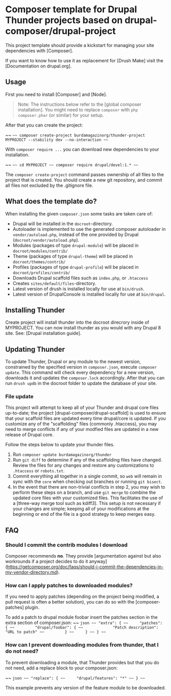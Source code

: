 # Composer template for Drupal Thunder projects based on drupal-composer/drupal-project

This project template should provide a kickstart for managing your site
dependencies with [Composer].

If you want to know how to use it as replacement for
[Drush Make] visit
the [Documentation on drupal.org].

## Usage

First you need to install [Composer] and [Node].

> Note: The instructions below refer to the [global composer installation].
You might need to replace `composer` with `php composer.phar` (or similar) 
for your setup.

After that you can create the project:

~~ ```
~~ composer create-project burdamagazinorg/thunder-project MYPROJECT --stability dev --no-interaction
~~ ```

With `composer require ...` you can download new dependencies to your 
installation.

~~ ```
~~ cd MYPROJECT
~~ composer require drupal/devel:1.*
~~ ```

The `composer create-project` command passes ownership of all files to the 
project that is created. You should create a new git repository, and commit 
all files not excluded by the .gitignore file.

## What does the template do?

When installing the given `composer.json` some tasks are taken care of:

* Drupal will be installed in the `docroot`-directory.
* Autoloader is implemented to use the generated composer autoloader in `vendor/autoload.php`,
  instead of the one provided by Drupal (`docroot/vendor/autoload.php`).
* Modules (packages of type `drupal-module`) will be placed in `docroot/modules/contrib/`
* Theme (packages of type `drupal-theme`) will be placed in `docroot/themes/contrib/`
* Profiles (packages of type `drupal-profile`) will be placed in `docroot/profiles/contrib/`
* Downloads Drupal scaffold files such as `index.php`, or `.htaccess`
* Creates `sites/default/files`-directory.
* Latest version of drush is installed locally for use at `bin/drush`.
* Latest version of DrupalConsole is installed locally for use at `bin/drupal`.

## Installing Thunder

Create project will install thunder into the docroot direcrory inside of MYPROJECT. You can now install thunder as you would with any Drupal 8 site. See: [Drupal installation guide].
 
## Updating Thunder

To update Thunder, Drupal or any module to the newest version, constrained by the specified version in `composer.json`, execute `composer update`. This command will check every dependency for a new version, downloads it and updates the `composer.lock` accordingly.
After that you can run `drush updb` in the docroot folder to update the database of your site.

### File update

This project will attempt to keep all of your Thunder and drupal core files up-to-date; the 
project [drupal-composer/drupal-scaffold] 
is used to ensure that your scaffold files are updated every time drupal/core is 
updated. If you customize any of the "scaffolding" files (commonly .htaccess), 
you may need to merge conflicts if any of your modfied files are updated in a 
new release of Drupal core.

Follow the steps below to update your thunder files.

1. Run `composer update burdamagazinorg/thunder`
1. Run `git diff` to determine if any of the scaffolding files have changed. 
   Review the files for any changes and restore any customizations to 
  `.htaccess` or `robots.txt`.
1. Commit everything all together in a single commit, so `web` will remain in
   sync with the `core` when checking out branches or running `git bisect`.
1. In the event that there are non-trivial conflicts in step 2, you may wish
   to perform these steps on a branch, and use `git merge` to combine the 
   updated core files with your customized files. This facilitates the use 
   of a [three-way merge tool such as kdiff3]. This setup is not necessary if your changes are simple; 
   keeping all of your modifications at the beginning or end of the file is a 
   good strategy to keep merges easy.

## FAQ

### Should I commit the contrib modules I download

Composer recommends **no**. They provide \[argumentation against but also 
workrounds if a project decides to do it anyway](https://getcomposer.org/doc/faqs/should-i-commit-the-dependencies-in-my-vendor-directory.md).

### How can I apply patches to downloaded modules?

If you need to apply patches (depending on the project being modified, a pull 
request is often a better solution), you can do so with the 
[composer-patches] plugin.

To add a patch to drupal module foobar insert the patches section in the extra 
section of composer.json:
~~ ```json
~~ "extra": {
~~     "patches": {
~~         "drupal/foobar": {
~~             "Patch description": "URL to patch"
~~         }
~~     }
~~ }
~~ ```

### How can I prevent downloading modules from thunder, that I do not need?

To prevent downloading a module, that Thunder provides but that you do not need, add a replace block to your composer.json:

~~ ```json
~~ "replace": {
~~     "drupal/features": "*"
~~ }
~~ ```

This example prevents any version of the feature module to be downloaded.